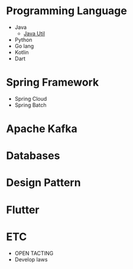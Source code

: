 # Programming Language
* Java 
    * [Java Util](https://github.com/jyshine/TIL/blob/main/java/README.md) 
* Python
* Go lang
* Kotlin
* Dart

# Spring Framework
* Spring Cloud
* Spring Batch

# Apache Kafka

# Databases

# Design Pattern

# Flutter

# ETC
* OPEN TACTING
* Develop laws 



